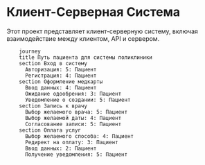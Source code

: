 # Клиент-Серверная Система
Этот проект представляет клиент-серверную систему, включая взаимодействие между клиентом, API и сервером.

```mermaid
    journey
    title Путь пациента для системы поликлиники
    section Вход в систему
      Авторизация: 5: Пациент
      Регистрация: 4: Пациент
    section Оформление медкарты
      Ввод данных: 4: Пациент
      Ожидание одообрения: 3: Пациент
      Уведомление о создании: 5: Пациент
    section Запись к врачу
      Выбор желаемого врача: 5: Пациент
      Выбор желаемой даты: 4: Пациент
      Согласование записи: 5: Пациент
    section Оплата услуг
      Выбор желаемого способа: 4: Пациент
      Редирект на оплату: 3: Пациент
      Ввод данных: 2: Пациент
      Получение уведомления: 5: Пациент
```